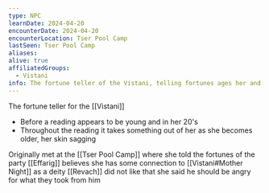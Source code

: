 ```yaml
---
type: NPC
learnDate: 2024-04-20 
encounterDate: 2024-04-20
encounterLocation: Tser Pool Camp
lastSeen: Tser Pool Camp
aliases: 
alive: true
affiliatedGroups:
  - Vistani
info: The fortune teller of the Vistani, telling fortunes ages her and she requires rest after
---
```

The fortune teller for the  [[Vistani]] 
- Before a reading appears to be young and in her 20's
- Throughout the reading it takes something out of her as she becomes older, her skin sagging

Originally met at the [[Tser Pool Camp]] where she told the fortunes of the party
[[Effarig]] believes she has some connection to [[Vistani#Mother Night]] as a deity
[[Revach]] did not like that she said he should be angry for what they took from him